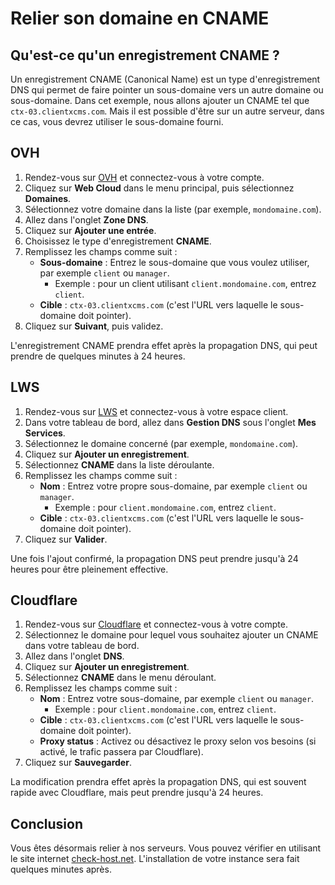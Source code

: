 # Relier son domaine en CNAME

## Qu'est-ce qu'un enregistrement CNAME ?
Un enregistrement CNAME (Canonical Name) est un type d'enregistrement DNS qui permet de faire pointer un sous-domaine vers un autre domaine ou sous-domaine. Dans cet exemple, nous allons ajouter un CNAME tel que `ctx-03.clientxcms.com`. Mais il est possible d'être sur un autre serveur, dans ce cas, vous devrez utiliser le sous-domaine fourni.

## OVH

1. Rendez-vous sur [OVH](https://www.ovh.com/) et connectez-vous à votre compte.
2. Cliquez sur **Web Cloud** dans le menu principal, puis sélectionnez **Domaines**.
3. Sélectionnez votre domaine dans la liste (par exemple, `mondomaine.com`).
4. Allez dans l'onglet **Zone DNS**.
5. Cliquez sur **Ajouter une entrée**.
6. Choisissez le type d'enregistrement **CNAME**.
7. Remplissez les champs comme suit :
   - **Sous-domaine** : Entrez le sous-domaine que vous voulez utiliser, par exemple `client` ou `manager`.
     - Exemple : pour un client utilisant `client.mondomaine.com`, entrez `client`.
   - **Cible** : `ctx-03.clientxcms.com` (c'est l'URL vers laquelle le sous-domaine doit pointer).
8. Cliquez sur **Suivant**, puis validez.

L'enregistrement CNAME prendra effet après la propagation DNS, qui peut prendre de quelques minutes à 24 heures.

## LWS

1. Rendez-vous sur [LWS](https://www.lws.fr/) et connectez-vous à votre espace client.
2. Dans votre tableau de bord, allez dans **Gestion DNS** sous l'onglet **Mes Services**.
3. Sélectionnez le domaine concerné (par exemple, `mondomaine.com`).
4. Cliquez sur **Ajouter un enregistrement**.
5. Sélectionnez **CNAME** dans la liste déroulante.
6. Remplissez les champs comme suit :
   - **Nom** : Entrez votre propre sous-domaine, par exemple `client` ou `manager`.
     - Exemple : pour `client.mondomaine.com`, entrez `client`.
   - **Cible** : `ctx-03.clientxcms.com` (c'est l'URL vers laquelle le sous-domaine doit pointer).
7. Cliquez sur **Valider**.

Une fois l'ajout confirmé, la propagation DNS peut prendre jusqu'à 24 heures pour être pleinement effective.

## Cloudflare
1. Rendez-vous sur [Cloudflare](https://www.cloudflare.com/) et connectez-vous à votre compte.
2. Sélectionnez le domaine pour lequel vous souhaitez ajouter un CNAME dans votre tableau de bord.
3. Allez dans l'onglet **DNS**.
4. Cliquez sur **Ajouter un enregistrement**.
5. Sélectionnez **CNAME** dans le menu déroulant.
6. Remplissez les champs comme suit :
   - **Nom** : Entrez votre sous-domaine, par exemple `client` ou `manager`.
     - Exemple : pour `client.mondomaine.com`, entrez `client`.
   - **Cible** : `ctx-03.clientxcms.com` (c'est l'URL vers laquelle le sous-domaine doit pointer).
   - **Proxy status** : Activez ou désactivez le proxy selon vos besoins (si activé, le trafic passera par Cloudflare).
7. Cliquez sur **Sauvegarder**.

La modification prendra effet après la propagation DNS, qui est souvent rapide avec Cloudflare, mais peut prendre jusqu'à 24 heures.

## Conclusion
Vous êtes désormais relier à nos serveurs. Vous pouvez vérifier en utilisant le site internet [check-host.net](https://www.check-host.net/). L'installation de votre instance sera fait quelques minutes après.
